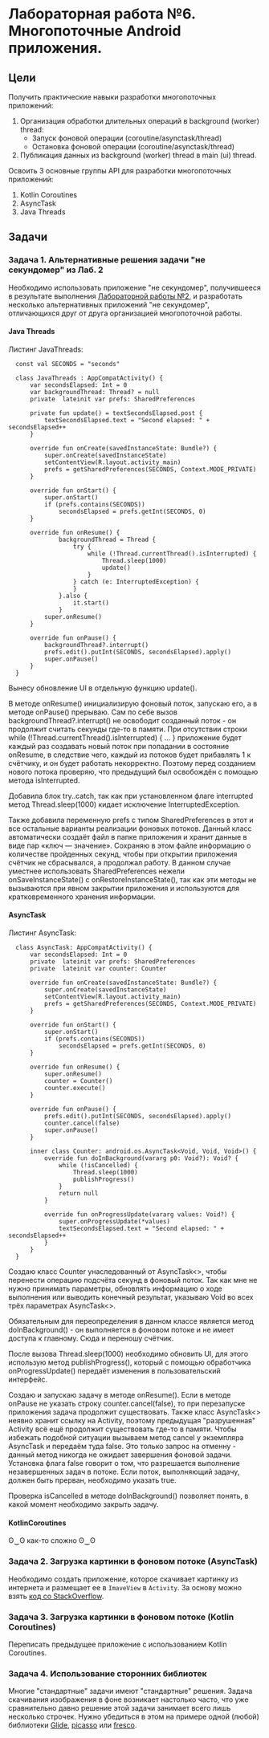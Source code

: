 # Лабораторная работа №6. Многопоточные Android приложения.

## Цели
Получить практические навыки разработки многопоточных приложений:
1. Организация обработки длительных операций в background (worker) thread:
    * Запуск фоновой операции (coroutine/asynctask/thread)
    * Остановка фоновой операции (coroutine/asynctask/thread)
2. Публикация данных из background (worker) thread в main (ui) thread.

Освоить 3 основные группы API для разработки многопоточных приложений:
1. Kotlin Coroutines
2. AsyncTask
3. Java Threads

## Задачи
### Задача 1. Альтернативные решения задачи "не секундомер" из Лаб. 2
Необходимо использовать приложение "не секундомер", получившееся в результате выполнения [Лабораторной работы №2](../02/TASK.md), и разработать несколько альтернативных приложений "не секундомер", отличающихся друг от друга организацией многопоточной работы. 

#### Java Threads
Листинг JavaThreads:

      const val SECONDS = "seconds"

      class JavaThreads : AppCompatActivity() {
          var secondsElapsed: Int = 0
          var backgroundThread: Thread? = null
          private  lateinit var prefs: SharedPreferences

          private fun update() = textSecondsElapsed.post {
              textSecondsElapsed.text = "Second elapsed: " + secondsElapsed++
          }

          override fun onCreate(savedInstanceState: Bundle?) {
              super.onCreate(savedInstanceState)
              setContentView(R.layout.activity_main)
              prefs = getSharedPreferences(SECONDS, Context.MODE_PRIVATE)
          }

          override fun onStart() {
              super.onStart()
              if (prefs.contains(SECONDS))
                  secondsElapsed = prefs.getInt(SECONDS, 0)
          }

          override fun onResume() {
                  backgroundThread = Thread {
                      try {
                          while (!Thread.currentThread().isInterrupted) {
                              Thread.sleep(1000)
                              update()
                          }
                      } catch (e: InterruptedException) {
                      }
                  }.also {
                      it.start()
                  }
              super.onResume()
          }

          override fun onPause() {
              backgroundThread?.interrupt()
              prefs.edit().putInt(SECONDS, secondsElapsed).apply()
              super.onPause()
          }
      }

Вынесу обновление UI в отдельную функцию update(). 

В методе onResume() инициализирую фоновый поток, запускаю его, а в методе onPause() прерываю. Сам по себе вызов backgroundThread?.interrupt() не освободит созданный поток - он продолжит считать секунды где-то в памяти. При отсутствии строки while (!Thread.currentThread().isInterrupted) { ... } приложение будет каждый раз создавать новый поток при попадании в состояние onResume, в следствие чего, каждый из потоков будет прибавлять 1 к счётчику, и он будет работать некорректно. Поэтому перед созданием нового потока проверяю, что предыдущий был освобождён с помощью метода isInterrupted. 

Добавила блок try..catch, так как при установленном флаге interrupted метод Thread.sleep(1000) кидает исключение InterruptedException.

Также добавила переменную prefs с типом SharedPreferences в этот и все остальные варианты реализации фоновых потоков. Данный класс автоматически создаёт файл в папке приложения и хранит данные в виде пар «ключ — значение». Сохраняю в этом файле информацию о количестве пройденных секунд, чтобы при открытии приложения счётчик не сбрасывался, а продолжал работу. В данном случае уместнее использовать SharedPreferences нежели onSaveInstanceState() с onRestoreInstanceState(), так как эти методы не вызываются при явном закрытии приложения и используются для кратковременного хранения информации. 

#### AsyncTask
Листинг AsyncTask:

      class AsyncTask: AppCompatActivity() {
          var secondsElapsed: Int = 0
          private  lateinit var prefs: SharedPreferences
          private  lateinit var counter: Counter

          override fun onCreate(savedInstanceState: Bundle?) {
              super.onCreate(savedInstanceState)
              setContentView(R.layout.activity_main)
              prefs = getSharedPreferences(SECONDS, Context.MODE_PRIVATE)
          }

          override fun onStart() {
              super.onStart()
              if (prefs.contains(SECONDS))
                  secondsElapsed = prefs.getInt(SECONDS, 0)
          }

          override fun onResume() {
              super.onResume()
              counter = Counter()
              counter.execute()
          }

          override fun onPause() {
              prefs.edit().putInt(SECONDS, secondsElapsed).apply()
              counter.cancel(false)
              super.onPause()
          }

          inner class Counter: android.os.AsyncTask<Void, Void, Void>() {
              override fun doInBackground(vararg p0: Void?): Void? {
                  while (!isCancelled) {
                      Thread.sleep(1000)
                      publishProgress()
                  }
                  return null
              }

              override fun onProgressUpdate(vararg values: Void?) {
                  super.onProgressUpdate(*values)
                  textSecondsElapsed.text = "Second elapsed: " + secondsElapsed++
              }
          }
      }

Создаю класс Counter унаследованный от AsyncTask<>, чтобы перенести операцию подсчёта секунд в фоновый поток. Так как мне не нужно принимать параметры, обновлять информацию о ходе выполнения или выводить конечный результат, указываю Void во всех трёх параметрах AsyncTask<>. 

Обязательным для переопределения в данном классе является метод doInBackground() - он выполняется в фоновом потоке и не имеет доступа к главному. Сюда и переношу счётчик. 

После вызова Thread.sleep(1000) необходимо обновить UI, для этого использую метод publishProgress(), который с помощью обработчика onProgressUpdate() передаёт изменения в пользовательский интерфейс. 

Создаю и запускаю задачу в методе onResume(). Если в методе onPause не указать строку counter.cancel(false), то при перезапуске приложения задача продолжит существовать. Также класс AsyncTask<> неявно хранит ссылку на Activity, поэтому предыдущая "разрушенная" Activity всё ещё продолжит существовать где-то в памяти. Чтобы избежать подобной ситуации вызываем метод cancel у экземпляра AsyncTask и передаём туда false. Это только запрос на отменну - данный метод никогда не ожидает завершения фоновой задачи. Установка флага false говорит о том, что разрешается выполнение незавершенных задач в потоке. Если поток, выполняющий  задачу, должен быть прерван, необходимо указать true. 

Проверка isCancelled в методе doInBackground() позволяет понять, в какой момент необходимо закрыть задачу.

#### KotlinCoroutines

ʘ‿ʘ  как-то сложно ʘ‿ʘ 

### Задача 2. Загрузка картинки в фоновом потоке (AsyncTask) 
Необходимо создать приложение, которое скачивает картинку из интернета и размещает ее в `ImaveView` в `Activity`. За основу можно взять [код со StackOverflow](https://stackoverflow.com/a/9288544).

### Задача 3. Загрузка картинки в фоновом потоке (Kotlin Coroutines) 
Переписать предыдущее приложение с использованием Kotlin Coroutines.

### Задача 4. Использование сторонних библиотек 
Многие "стандартные" задачи имеют "стандартные" решения. Задача скачивания изображения в фоне возникает настолько часто, что уже сравнительно давно решение этой задачи занимает всего лишь несколько строчек. Нужно убедиться в этом на примере одной (любой) библиотеки [Glide](https://github.com/bumptech/glide#how-do-i-use-glide), [picasso](https://square.github.io/picasso/) или [fresco](https://frescolib.org/docs/index.html).


